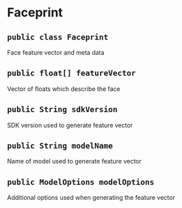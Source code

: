 # Faceprint

## `public class Faceprint`

Face feature vector and meta data

## `public float[] featureVector`

Vector of floats which describe the face

## `public String sdkVersion`

SDK version used to generate feature vector

## `public String modelName`

Name of model used to generate feature vector

## `public ModelOptions modelOptions`

Additional options used when generating the feature vector
